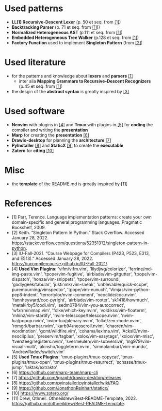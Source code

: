 # Used patterns
- **LL(1) Recursive-Descent Lexer** (p. 50 et seq. from [[1]](#1))
- **Backtracking Parser** (p. 71 et seq. from [[1]](#1)))
- **Normalized Heterogeneous AST** (p.111 et seq. from [[1]](#1))
- **Embedded Heterogeneous Tree Walker** (p.128 et seq. from [[1]](#1))
- **Factory Function** used to implement **Singleton Pattern** (from [[2]](#2))

# Used literature
- for the patterns and knowledge about **lexers** and **parsers** [[1]](#1)
  - inter alia **Mapping Grammars to Recursive-Descent Recognizers** (p.45 et seq. from [[1]](#1))
- the desgin of the **abstract syntax** is greatly inspired by [[3]](#3)

# Used software
- **Neovim** with plugins in [[4]](#4) and **Tmux** with plugins in [[5]](#5) for **coding** the compiler and writing the **presentation**
- **Marp** for creating the **presentation** [[6]](#6)
- **Drawio-desktop** for planning the **architecture** [[7]](#7)
- **PyInstaller** [[8]](#8) and **StaticX** [[9]](#9) to create the **executable**
- **Zatero** for **citing** [[10]](#10)

# Misc
- the **template** of the README.md is greatly inspired by [[11]](#11)

# References
- <a id="1">[1]</a> Parr, Terence. Language implementation patterns: create your own domain-specific and general programming languages. Pragmatic Bookshelf, 2009.
- <a id="2">[2]</a> Keith. “Singleton Pattern In Python.” Stack Overflow. Accessed January 28, 2022. https://stackoverflow.com/questions/52351312/singleton-pattern-in-python.
- <a id="3">[3]</a> IU-Fall-2021. “Course Webpage for Compilers (P423, P523, E313, and E513).” Accessed January 28, 2022. https://iucompilercourse.github.io/IU-Fall-2021/.
- <a id="4">[4]</a> **Used Vim Plugins:**
'vifm/vifm.vim', 'lilydjwg/colorizer', 'ferrine/md-img-paste.vim', 'tpope/vim-fugitive', 'airblade/vim-gitgutter', 'tpope/vim-dispatch', 'honza/vim-snippets', 'tpope/vim-surround', 'godlygeek/tabular', 'justinmk/vim-sneak', 'unblevable/quick-scope', puremourning/vimspector', 'tpope/vim-eunuch', 'Vimjas/vim-python-pep8-indent', 'terrortylor/nvim-comment', 'neoclide/coc.nvim', 'fannheyward/coc-pyright', 'airblade/vim-rooter', 'sk1418/howmuch', 'metakirby5/codi.vim', 'sedm0784/vim-you-autocorrect', 'wfxr/minimap.vim', 'folke/which-key.nvim', 'voldikss/vim-floaterm', 'mhinz/vim-startify', 'nvim-telescope/telescope.nvim', 'nvim-lua/popup.nvim', 'nvim-lua/plenary.nvim', 'folke/zen-mode.nvim', 'romgrk/barbar.nvim', 'karb94/neoscroll.nvim', 'chaoren/vim-wordmotion', 'gcmt/wildfire.vim', 'cohama/lexima.vim', 'AckslD/nvim-neoclip.lua', 'preservim/tagbar', 'xolox/vim-easytags', 'xolox/vim-misc', 'tversteeg/registers.nvim', 'svermeulen/vim-subversive', 'mg979/vim-visual-multi', 'akinsho/toggleterm.nvim', 'simnalamburt/vim-mundo', 'AndrewRadev/switch.vim'
- <a id="5">[5]</a> **Used Tmux Plugins:**
'tmux-plugins/tmux-copycat', 'tmux-plugins/tmux-open', 'tmux-plugins/tmux-resurrect', 'schasse/tmux-jump', 'laktak/extrakto'
- <a id="6">[6]</a> https://github.com/marp-team/marp-cli
- <a id="7">[7]</a> https://github.com/jgraph/drawio-desktop/releases
- <a id="8">[8]</a> https://github.com/pyinstaller/pyinstaller/wiki/FAQ
- <a id="9">[9]</a> https://github.com/JonathonReinhart/staticx/
- <a id="10">[10]</a> https://www.zotero.org/
- <a id="11">[11]</a> Drew, Othneil. Othneildrew/Best-README-Template, 2022. https://github.com/othneildrew/Best-README-Template.
